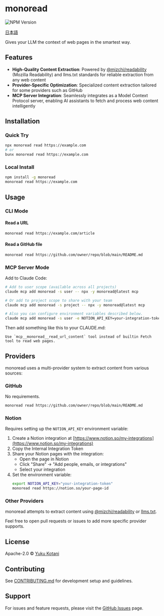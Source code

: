 # monoread

![NPM Version](https://img.shields.io/npm/v/monoread)

[日本語](README_ja.md)

Gives your LLM the context of web pages in the smartest way.

## Features

- **High-Quality Content Extraction**: Powered by [@mizchi/readability](https://github.com/mizchi/readability) (Mozilla Readability) and llms.txt standards for reliable extraction from any web content
- **Provider-Specific Optimization**: Specialized content extraction tailored for some providers such as GitHub
- **MCP Server Integration**: Seamlessly integrates as a Model Context Protocol server, enabling AI assistants to fetch and process web content intelligently

## Installation

### Quick Try

```bash
npx monoread read https://example.com
# or
bunx monoread read https://example.com
```

### Local Install

```bash
npm install -g monoread
monoread read https://example.com
```

## Usage

### CLI Mode

#### Read a URL

```bash
monoread read https://example.com/article
```

#### Read a GitHub file

```bash
monoread read https://github.com/owner/repo/blob/main/README.md
```

### MCP Server Mode

Add to Claude Code:

```bash
# Add to user scope (available across all projects)
claude mcp add monoread -s user -- npx -y monoread@latest mcp

# Or add to project scope to share with your team
claude mcp add monoread -s project -- npx -y monoread@latest mcp

# Also you can configure environment variables described below.
claude mcp add monoread -s user -e NOTION_API_KEY=your-integration-token -- npx -y monoread@latest mcp
```

Then add something like this to your CLAUDE.md:

```
Use `mcp__monoread__read_url_content` tool instead of builtin Fetch tool to read web pages.
```

## Providers

monoread uses a multi-provider system to extract content from various sources:

### GitHub

No requirements.

```bash
monoread read https://github.com/owner/repo/blob/main/README.md
```

### Notion

Requires setting up the `NOTION_API_KEY` environment variable:

1. Create a Notion integration at [https://www.notion.so/my-integrations](https://www.notion.so/my-integrations)
2. Copy the Internal Integration Token
3. Share your Notion pages with the integration:
   - Open the page in Notion
   - Click "Share" → "Add people, emails, or integrations"
   - Select your integration
4. Set the environment variable:
   ```bash
   export NOTION_API_KEY="your-integration-token"
   monoread read https://notion.so/your-page-id
   ```

### Other Providers

monoread attempts to extract content using [@mizchi/readability](https://github.com/mizchi/readability) or [llms.txt](https://llmstxt.org/).

Feel free to open pull requests or issues to add more specific provider supports.

## License

Apache-2.0 © [Yuku Kotani](mailto:yukukotani@gmail.com)

## Contributing

See [CONTRIBUTING.md](CONTRIBUTING.md) for development setup and guidelines.

## Support

For issues and feature requests, please visit the [GitHub Issues](https://github.com/yukukotani/monoread/issues) page.
